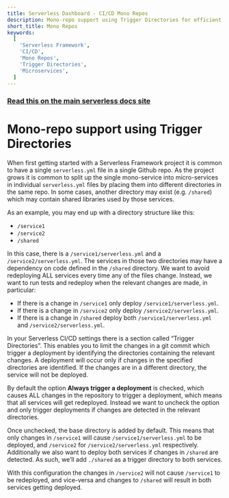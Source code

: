 ```yaml
---
title: Serverless Dashboard - CI/CD Mono Repos
description: Mono-repo support using Trigger Directories for efficient deployments in Serverless Framework.
short_title: Mono Repos
keywords:
  [
    'Serverless Framework',
    'CI/CD',
    'Mono Repos',
    'Trigger Directories',
    'Microservices',
  ]
---
```


<!-- DOCS-SITE-LINK:START automatically generated  -->

### [Read this on the main serverless docs site](https://serverless.com/framework/docs/guides/cicd/mono-repo/)

<!-- DOCS-SITE-LINK:END -->

# Mono-repo support using Trigger Directories

When first getting started with a Serverless Framework project it is common to have a single `serverless.yml` file in a single Github repo. As the project grows it is common to split up the single mono-service into micro-services in individual `serverless.yml` files by placing them into different directories in the same repo. In some cases, another directory may exist (e.g. `/shared`) which may contain shared libraries used by those services.

As an example, you may end up with a directory structure like this:

- `/service1`
- `/service2`
- `/shared`

In this case, there is a `/service1/serverless.yml` and a `/service2/serverless.yml`. The services in those two directories may have a dependency on code defined in the `/shared` directory. We want to avoid redeploying ALL services every time any of the files change. Instead, we want to run tests and redeploy when the relevant changes are made, in particular:

- If there is a change in `/service1` only deploy `/service1/serverless.yml`.
- If there is a change in `/service2` only deploy `/service2/serverless.yml`.
- If there is a change in `/shared` deploy both `/service1/serverless.yml` and `/service2/serverless.yml`.

In your Serverless CI/CD settings there is a section called “Trigger Directories”. This enables you to limit the changes in a git commit which trigger a deployment by identifying the directories containing the relevant changes. A deployment will occur only if changes in the specified directories are identified. If the changes are in a different directory, the service will not be deployed.

By default the option **Always trigger a deployment** is checked, which causes ALL changes in the repository to trigger a deployment, which means that all services will get redeployed. Instead we want to uncheck the option and only trigger deployments if changes are detected in the relevant directories.

Once unchecked, the base directory is added by default. This means that only changes in `/service1` will cause `/service1/serverless.yml` to be deployed, and `/service2` for `/service2/serverless.yml` respectively. Additionally we also want to deploy both services if changes in `/shared` are detected. As such, we’ll add `./shared` as a trigger directory to both services.

With this configuration the changes in `/service2` will not cause `/service1` to be redeployed, and vice-versa and changes to `/shared` will result in both services getting deployed.

